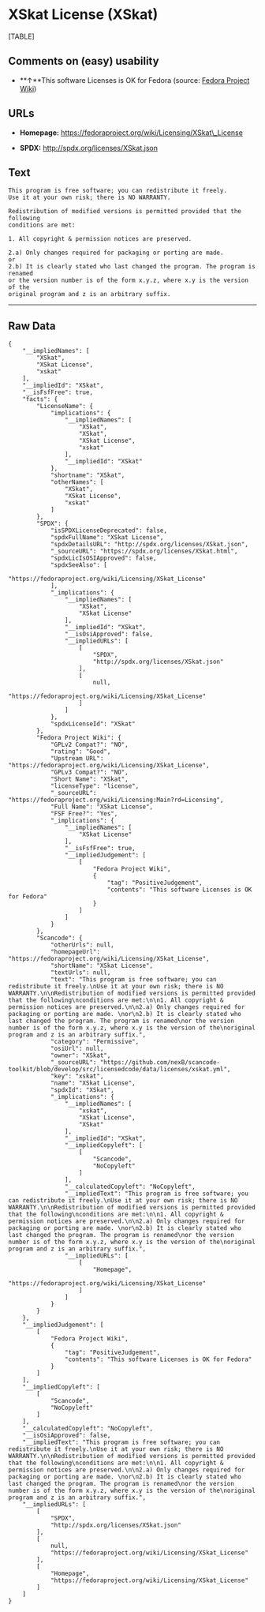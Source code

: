 XSkat License (XSkat)
=====================

[TABLE]

Comments on (easy) usability
----------------------------

-   **↑**This software Licenses is OK for Fedora (source: [Fedora
    Project
    Wiki](https://fedoraproject.org/wiki/Licensing:Main?rd=Licensing "Fedora Project Wiki"))

URLs
----

-   **Homepage:**
    https://fedoraproject.org/wiki/Licensing/XSkat\_License

-   **SPDX:** http://spdx.org/licenses/XSkat.json

Text
----

    This program is free software; you can redistribute it freely.
    Use it at your own risk; there is NO WARRANTY.

    Redistribution of modified versions is permitted provided that the following
    conditions are met:

    1. All copyright & permission notices are preserved.

    2.a) Only changes required for packaging or porting are made. 
    or
    2.b) It is clearly stated who last changed the program. The program is renamed
    or the version number is of the form x.y.z, where x.y is the version of the
    original program and z is an arbitrary suffix.

------------------------------------------------------------------------

Raw Data
--------

    {
        "__impliedNames": [
            "XSkat",
            "XSkat License",
            "xskat"
        ],
        "__impliedId": "XSkat",
        "__isFsfFree": true,
        "facts": {
            "LicenseName": {
                "implications": {
                    "__impliedNames": [
                        "XSkat",
                        "XSkat",
                        "XSkat License",
                        "xskat"
                    ],
                    "__impliedId": "XSkat"
                },
                "shortname": "XSkat",
                "otherNames": [
                    "XSkat",
                    "XSkat License",
                    "xskat"
                ]
            },
            "SPDX": {
                "isSPDXLicenseDeprecated": false,
                "spdxFullName": "XSkat License",
                "spdxDetailsURL": "http://spdx.org/licenses/XSkat.json",
                "_sourceURL": "https://spdx.org/licenses/XSkat.html",
                "spdxLicIsOSIApproved": false,
                "spdxSeeAlso": [
                    "https://fedoraproject.org/wiki/Licensing/XSkat_License"
                ],
                "_implications": {
                    "__impliedNames": [
                        "XSkat",
                        "XSkat License"
                    ],
                    "__impliedId": "XSkat",
                    "__isOsiApproved": false,
                    "__impliedURLs": [
                        [
                            "SPDX",
                            "http://spdx.org/licenses/XSkat.json"
                        ],
                        [
                            null,
                            "https://fedoraproject.org/wiki/Licensing/XSkat_License"
                        ]
                    ]
                },
                "spdxLicenseId": "XSkat"
            },
            "Fedora Project Wiki": {
                "GPLv2 Compat?": "NO",
                "rating": "Good",
                "Upstream URL": "https://fedoraproject.org/wiki/Licensing/XSkat_License",
                "GPLv3 Compat?": "NO",
                "Short Name": "XSkat",
                "licenseType": "license",
                "_sourceURL": "https://fedoraproject.org/wiki/Licensing:Main?rd=Licensing",
                "Full Name": "XSkat License",
                "FSF Free?": "Yes",
                "_implications": {
                    "__impliedNames": [
                        "XSkat License"
                    ],
                    "__isFsfFree": true,
                    "__impliedJudgement": [
                        [
                            "Fedora Project Wiki",
                            {
                                "tag": "PositiveJudgement",
                                "contents": "This software Licenses is OK for Fedora"
                            }
                        ]
                    ]
                }
            },
            "Scancode": {
                "otherUrls": null,
                "homepageUrl": "https://fedoraproject.org/wiki/Licensing/XSkat_License",
                "shortName": "XSkat License",
                "textUrls": null,
                "text": "This program is free software; you can redistribute it freely.\nUse it at your own risk; there is NO WARRANTY.\n\nRedistribution of modified versions is permitted provided that the following\nconditions are met:\n\n1. All copyright & permission notices are preserved.\n\n2.a) Only changes required for packaging or porting are made. \nor\n2.b) It is clearly stated who last changed the program. The program is renamed\nor the version number is of the form x.y.z, where x.y is the version of the\noriginal program and z is an arbitrary suffix.",
                "category": "Permissive",
                "osiUrl": null,
                "owner": "XSkat",
                "_sourceURL": "https://github.com/nexB/scancode-toolkit/blob/develop/src/licensedcode/data/licenses/xskat.yml",
                "key": "xskat",
                "name": "XSkat License",
                "spdxId": "XSkat",
                "_implications": {
                    "__impliedNames": [
                        "xskat",
                        "XSkat License",
                        "XSkat"
                    ],
                    "__impliedId": "XSkat",
                    "__impliedCopyleft": [
                        [
                            "Scancode",
                            "NoCopyleft"
                        ]
                    ],
                    "__calculatedCopyleft": "NoCopyleft",
                    "__impliedText": "This program is free software; you can redistribute it freely.\nUse it at your own risk; there is NO WARRANTY.\n\nRedistribution of modified versions is permitted provided that the following\nconditions are met:\n\n1. All copyright & permission notices are preserved.\n\n2.a) Only changes required for packaging or porting are made. \nor\n2.b) It is clearly stated who last changed the program. The program is renamed\nor the version number is of the form x.y.z, where x.y is the version of the\noriginal program and z is an arbitrary suffix.",
                    "__impliedURLs": [
                        [
                            "Homepage",
                            "https://fedoraproject.org/wiki/Licensing/XSkat_License"
                        ]
                    ]
                }
            }
        },
        "__impliedJudgement": [
            [
                "Fedora Project Wiki",
                {
                    "tag": "PositiveJudgement",
                    "contents": "This software Licenses is OK for Fedora"
                }
            ]
        ],
        "__impliedCopyleft": [
            [
                "Scancode",
                "NoCopyleft"
            ]
        ],
        "__calculatedCopyleft": "NoCopyleft",
        "__isOsiApproved": false,
        "__impliedText": "This program is free software; you can redistribute it freely.\nUse it at your own risk; there is NO WARRANTY.\n\nRedistribution of modified versions is permitted provided that the following\nconditions are met:\n\n1. All copyright & permission notices are preserved.\n\n2.a) Only changes required for packaging or porting are made. \nor\n2.b) It is clearly stated who last changed the program. The program is renamed\nor the version number is of the form x.y.z, where x.y is the version of the\noriginal program and z is an arbitrary suffix.",
        "__impliedURLs": [
            [
                "SPDX",
                "http://spdx.org/licenses/XSkat.json"
            ],
            [
                null,
                "https://fedoraproject.org/wiki/Licensing/XSkat_License"
            ],
            [
                "Homepage",
                "https://fedoraproject.org/wiki/Licensing/XSkat_License"
            ]
        ]
    }